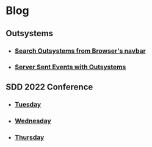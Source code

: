 # Blog

## Outsystems

- ### [Search Outsystems from Browser's navbar](./posts/2020-03-09-OutsystemsSearchFromBrowserNav.md)

- ### [Server Sent Events with Outsystems](./posts/2020-03-01-OutsystemsSSE.md)

## SDD 2022 Conference

- ### [Tuesday](./posts/2022-05-17-SDD.md)

- ### [Wednesday](./posts/2022-05-18-SDD.md)

- ### [Thursday](./posts/2022-05-19-SDD.md)
